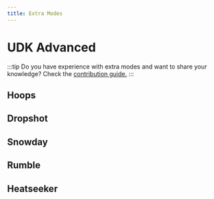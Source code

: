 ```yaml
---
title: Extra Modes
---
```

# UDK Advanced

:::tip
Do you have experience with extra modes and want to share your knowledge? Check the [contribution guide.](../../more/contribute)
:::

## Hoops <Badge text="not finished" type="warning"/>

## Dropshot <Badge text="not finished" type="warning"/>

## Snowday <Badge text="not finished" type="warning"/>

## Rumble <Badge text="not finished" type="warning"/>

## Heatseeker <Badge text="not finished" type="warning"/>